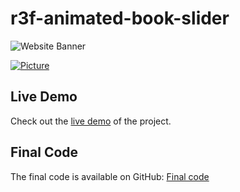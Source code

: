 # r3f-animated-book-slider

![Website Banner](https://via.placeholder.com/800x200?text=TysonSkakun.dev)

[![Picture](https://ibb.co/yPSDwYL)](https://ibb.co/yPSDwYL)

## Live Demo

Check out the [live demo](https://batman-omega.vercel.app/) of the project.

## Final Code

The final code is available on GitHub: [Final code](https://github.com/DRIZZTAR/nintendoPower)